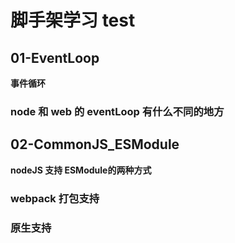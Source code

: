 # 脚手架学习 test 

## 01-EventLoop
**事件循环**

### node 和 web 的 eventLoop 有什么不同的地方

## 02-CommonJS_ESModule
**nodeJS 支持 ESModule的两种方式**
### webpack 打包支持

### 原生支持